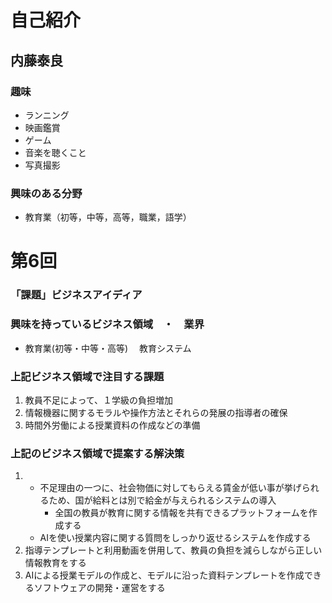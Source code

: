 # 自己紹介


## 内藤泰良


### 趣味
- ランニング
- 映画鑑賞
- ゲーム
- 音楽を聴くこと 
- 写真撮影

### 興味のある分野
- 教育業（初等，中等，高等，職業，語学）

# 第6回
### 「課題」ビジネスアイディア
### 興味を持っているビジネス領域　・　業界
- 教育業(初等・中等・高等) 　教育システム
### 上記ビジネス領域で注目する課題
1. 教員不足によって、１学級の負担増加
2. 情報機器に関するモラルや操作方法とそれらの発展の指導者の確保
3. 時間外労働による授業資料の作成などの準備
 
### 上記のビジネス領域で提案する解決策
1. - 不足理由の一つに、社会物価に対してもらえる賃金が低い事が挙げられるため、国が給料とは別で給金が与えられるシステムの導入
     - 全国の教員が教育に関する情報を共有できるプラットフォームを作成する 
   - AIを使い授業内容に関する質問をしっかり返せるシステムを作成する
2.  指導テンプレートと利用動画を併用して、教員の負担を減らしながら正しい情報教育をする
3.  AIによる授業モデルの作成と、モデルに沿った資料テンプレートを作成できるソフトウェアの開発・運営をする

